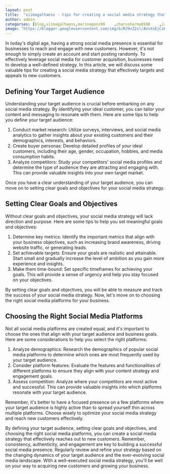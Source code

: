 ```yaml
---
layout: post
title:  "viimagalhaess - tips for creating a social media strategy that effectively targets and appeals to new customers"
author: admin
categories: [blog,viimagalhaess,marinagonz99	,charusharma0108	,irinatudulcetentacion2	,la niña de mamá - madi collins y siri dahl	,cielaaaaa67	,mandyliiapv	,javelonakira	,la niña de mamá - madi collins y siri dahl xxx	,doreengnadi leaks	,carla_alonzodb	,kannethzy	, k.e.c.r la niña de mamá - madi collins y siri dahl	,soyizagucci	,marinagonz99 onlyfans	,samuela torkowska naked	,daniloirinhaofc	,nysinysi333	,ayusastraniii	,isabelaramirezprivado	,sumairastara	,]
image: "https://blogger.googleusercontent.com/img/b/R29vZ2xl/AVvXsEjCzKC7xbfMCdLuzcKcAkOzsiFQq5WXPQ4kzSSTgp0bttOLkH0bIQjeGSjXWYe_vab7MDB_y8v57Ba8rD2UBCplCem7CwrA3l-16bZMhH5IKtizO1jUm9irKsuSobh7niKlo1S1fv6FfKJIQCz9eA0ilWTlFGjtO_ITK4PYKX9ekLztjpTBevtCcRZYIQY/s1600/viimagalhaess%20Virg%C3%ADnia%20Magalh%C3%A3es%20.jpg"
---
```




<p>In today's digital age, having a strong social media presence is essential for businesses to reach and engage with new customers. However, it's not enough to simply create an account and start posting randomly. To effectively leverage social media for customer acquisition, businesses need to develop a well-defined strategy. In this article, we will discuss some valuable tips for creating a social media strategy that effectively targets and appeals to new customers.</p>
<h2>Defining Your Target Audience</h2>
<p>Understanding your target audience is crucial before embarking on any social media strategy. By identifying your ideal customer, you can tailor your content and messaging to resonate with them. Here are some tips to help you define your target audience:</p>
<ol>
<li>Conduct market research: Utilize surveys, interviews, and social media analytics to gather insights about your existing customers and their demographics, interests, and behaviors.</li>
<li>Create buyer personas: Develop detailed profiles of your ideal customers, including their age, gender, occupation, hobbies, and media consumption habits.</li>
<li>Analyze competitors: Study your competitors' social media profiles and determine the type of audience they are attracting and engaging with. This can provide valuable insights into your own target market.</li>
</ol>
<p>Once you have a clear understanding of your target audience, you can move on to setting clear goals and objectives for your social media strategy.</p>
<h2>Setting Clear Goals and Objectives</h2>
<p>Without clear goals and objectives, your social media strategy will lack direction and purpose. Here are some tips to help you set meaningful goals and objectives:</p>
<ol>
<li>Determine key metrics: Identify the important metrics that align with your business objectives, such as increasing brand awareness, driving website traffic, or generating leads.</li>
<li>Set achievable targets: Ensure your goals are realistic and attainable. Start small and gradually increase the level of ambition as you gain more experience and insights.</li>
<li>Make them time-bound: Set specific timeframes for achieving your goals. This will provide a sense of urgency and help you stay focused on your objectives.</li>
</ol>
<p>By setting clear goals and objectives, you will be able to measure and track the success of your social media strategy. Now, let's move on to choosing the right social media platforms for your business.</p>
<h2>Choosing the Right Social Media Platforms</h2>
<p>Not all social media platforms are created equal, and it's important to choose the ones that align with your target audience and business goals. Here are some considerations to help you select the right platforms:</p>
<ol>
<li>Analyze demographics: Research the demographics of popular social media platforms to determine which ones are most frequently used by your target audience.</li>
<li>Consider platform features: Evaluate the features and functionalities of different platforms to ensure they align with your content strategy and engagement goals.</li>
<li>Assess competition: Analyze where your competitors are most active and successful. This can provide valuable insights into which platforms resonate with your target audience.</li>
</ol>
<p>Remember, it's better to have a focused presence on a few platforms where your target audience is highly active than to spread yourself thin across multiple platforms. Choose wisely to optimize your social media strategy and reach new customers effectively.</p>
<p>By defining your target audience, setting clear goals and objectives, and choosing the right social media platforms, you can create a social media strategy that effectively reaches out to new customers. Remember, consistency, authenticity, and engagement are key to building a successful social media presence. Regularly review and refine your strategy based on the changing dynamics of your target audience and the ever-evolving social media landscape. With a well-executed social media strategy, you'll be well on your way to acquiring new customers and growing your business.</p>




